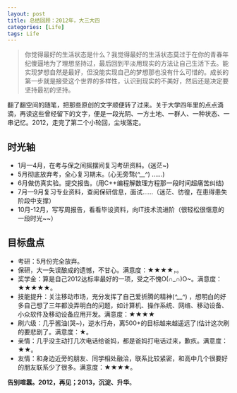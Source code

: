 ```yaml
---
layout: post
title: 总结回顾：2012年，大三大四
categories: [Life]
tags: Life
---
```


> 你觉得最好的生活状态是什么？我觉得最好的生活状态莫过于在你的青春年纪傻逼地为了理想坚持过，最后回到平淡用现实的方法让自己生活下去。能实现梦想自然是最好，但没能实现自己的梦想那也没有什么可惜的。成长的第一步就是接受这个世界的多样性，认识到现实的不美好，然后还是决定要坚持最初的坚持。

翻了翻空间的随笔，把那些原创的文字顺便转了过来。关于大学四年里的点点滴滴，再读这些曾经留下的文字，便是一段光阴、一方土地、一群人、一种状态、一串记忆。2012，走完了第二个小轮回，尘埃落定。

## 时光轴

- 1月—4月，在考与保之间摇摆间复习考研资料。(迷茫~)
- 5月彻底放弃考，全心复习期末。(心无旁骛(*^__^*) ……)
- 6月做仿真实验。提交报告。(用C++编程解数理方程那一段时间超痛苦纠结)
- 7月—9月复习专业资料，查阅保研信息，面试……（迷茫、彷徨，在患得患失阶段中支撑）
- 10月-12月，写写周报告，看看毕设资料，向IT技术流进阶（很轻松很惬意的一段时光~~）

## 目标盘点

- 考研：5月份完全放弃。
- 保研，大一失误酿成的遗憾，不甘心。满意度：★★★★，。  
- 奖学金：算是自己2012达标率最好的一项，受之不愧O(∩_∩)O~。满意度：★★★★★。 
- 技能提升：关注移动市场，充分发挥了自己爱折腾的精神(*^__^*) ，想明白的好多自己想了三年都没弄明白的问题，如计算机、操作系统、网络、移动设备、小众软件及移动设备应用开发。满意度：★★★★
- 刷六级：几乎酱油(哭~)，逆水行舟，离500+的目标越来越遥远了(估计这次刷的要悲剧了。满意度：★。  
- 亲情：几乎没主动打几次电话给爸妈，都是爸妈打电话过来，歉疚。满意度：★★。
- 友情：和身边近旁的朋友、同学相处融洽，联系比较紧密，和高中几个很要好的朋友联系少了很多。满意度：★★★★。 


**告别喧嚣。2012，再见；2013，沉淀、升华**。